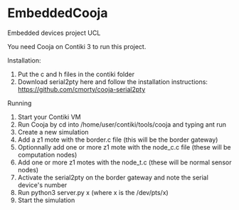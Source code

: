 # EmbeddedCooja
Embedded devices project UCL

You need Cooja on Contiki 3 to run this project.

Installation:
1. Put the c and h files in the contiki folder
2. Download serial2pty here and follow the installation instructions: https://github.com/cmorty/cooja-serial2pty

Running
1. Start your Contiki VM
2. Run Cooja by cd into /home/user/contiki/tools/cooja and typing ant run
3. Create a new simulation
4. Add a z1 mote with the border.c file (this will be the border gateway)
5. Optionnally add one or more z1 mote with the node_c.c file (these will be computation nodes)
6. Add one or more z1 motes with the node_t.c (these will be normal sensor nodes)
7. Activate the serial2pty on the border gateway and note the serial device's number
8. Run python3 server.py x (where x is the /dev/pts/x)
9. Start the simulation

